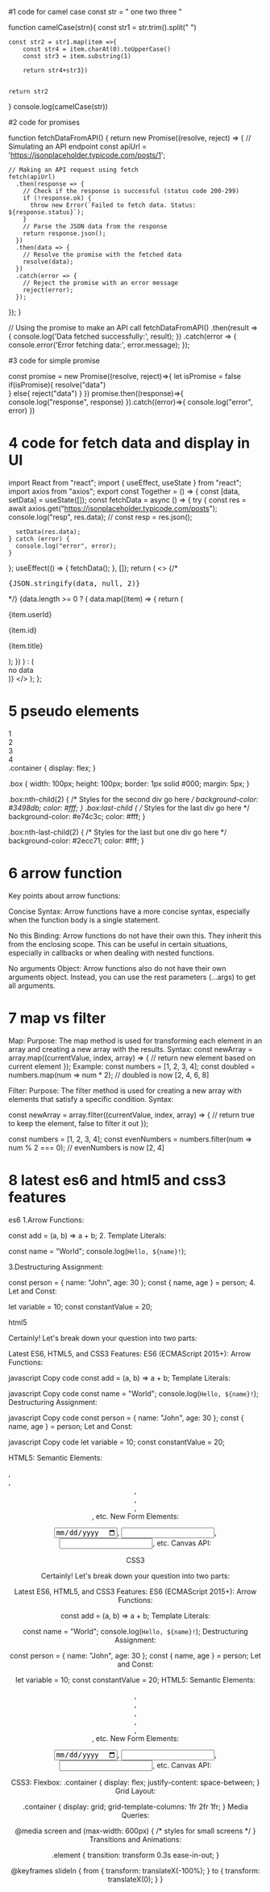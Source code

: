 #1 code for camel case 
const str = " one two three "

function camelCase(strn){
    const str1 = str.trim().split(" ")
    
    const str2 = str1.map(item =>{ 
        const str4 = item.charAt(0).toUpperCase()
        const str3 = item.substring(1)
       
        return str4+str3})
    
    
    return str2
}
console.log(camelCase(str))

#2 code for promises

function fetchDataFromAPI() {
  return new Promise((resolve, reject) => {
    // Simulating an API endpoint
    const apiUrl = 'https://jsonplaceholder.typicode.com/posts/1';

    // Making an API request using fetch
    fetch(apiUrl)
      .then(response => {
        // Check if the response is successful (status code 200-299)
        if (!response.ok) {
          throw new Error(`Failed to fetch data. Status: ${response.status}`);
        }
        // Parse the JSON data from the response
        return response.json();
      })
      .then(data => {
        // Resolve the promise with the fetched data
        resolve(data);
      })
      .catch(error => {
        // Reject the promise with an error message
        reject(error);
      });
  });
}

// Using the promise to make an API call
fetchDataFromAPI()
  .then(result => {
    console.log('Data fetched successfully:', result);
  })
  .catch(error => {
    console.error('Error fetching data:', error.message);
  });

#3 code for  simple promise 

const promise = new Promise((resolve, reject)=>{
let isPromise = false
if(isPromise){
  resolve("data")  
}
else{
    reject("data")
}
})
promise.then((response)=>{
    console.log("response", response)
}).catch((error)=>{
    console.log("error", error)
})
# 4  code for fetch data and display in UI
import React from "react";
import { useEffect, useState } from "react";
import axios from "axios";
export const Together = () => {
  const [data, setData] = useState([]);
  const fetchData = async () => {
    try {
      const res = await axios.get("https://jsonplaceholder.typicode.com/posts");
      console.log("resp", res.data);
      // const resp = res.json();

      setData(res.data);
    } catch (error) {
      console.log("error", error);
    }
  };
  useEffect(() => {
    fetchData();
  }, []);
  return (
    <>
      {/* <pre>{JSON.stringify(data, null, 2)}</pre> */}
      {data.length >= 0 ? (
        data.map((item) => {
          return (
            <div>
              <p>{item.userId}</p>
              <p>{item.id}</p>
              <p>{item.title}</p>
            </div>
          );
        })
      ) : (
        <div>no data </div>
      )}
    </>
  );
};



# 5 pseudo elements 
<div class="container">
  <div class="box">1</div>
  <div class="box">2</div>
  <div class="box">3</div>
  <div class="box">4</div>
</div>
.container {
  display: flex;
}

.box {
  width: 100px;
  height: 100px;
  border: 1px solid #000;
  margin: 5px;
}

.box:nth-child(2) {
  /* Styles for the second div go here */
  background-color: #3498db;
  color: #fff;
}
.box:last-child {
  /* Styles for the last div go here */
  background-color: #e74c3c;
  color: #fff;
}

.box:nth-last-child(2) {
  /* Styles for the last but one div go here */
  background-color: #2ecc71;
  color: #fff;
}

# 6 arrow function

Key points about arrow functions:

Concise Syntax: Arrow functions have a more concise syntax, especially when the function body is a single statement.

No this Binding: Arrow functions do not have their own this. They inherit this from the enclosing scope. This can be useful in certain situations, especially in callbacks or when dealing with nested functions.

No arguments Object: Arrow functions also do not have their own arguments object. Instead, you can use the rest parameters (...args) to get all arguments.

# 7 map vs filter

Map:
Purpose: The map method is used for transforming each element in an array and creating a new array with the results.
Syntax:
const newArray = array.map((currentValue, index, array) => {
  // return new element based on current element
});
Example:
const numbers = [1, 2, 3, 4];
const doubled = numbers.map(num => num * 2);
// doubled is now [2, 4, 6, 8]

Filter:
Purpose: The filter method is used for creating a new array with elements that satisfy a specific condition.
Syntax:

const newArray = array.filter((currentValue, index, array) => {
  // return true to keep the element, false to filter it out
});

const numbers = [1, 2, 3, 4];
const evenNumbers = numbers.filter(num => num % 2 === 0);
// evenNumbers is now [2, 4]

# 8 latest es6 and html5 and css3 features

es6 
1.Arrow Functions:

const add = (a, b) => a + b;
2. Template Literals:

const name = "World";
console.log(`Hello, ${name}!`);

3.Destructuring Assignment:


const person = { name: "John", age: 30 };
const { name, age } = person;
4. Let and Const:


let variable = 10;
const constantValue = 20;

html5

Certainly! Let's break down your question into two parts:

Latest ES6, HTML5, and CSS3 Features:
ES6 (ECMAScript 2015+):
Arrow Functions:

javascript
Copy code
const add = (a, b) => a + b;
Template Literals:

javascript
Copy code
const name = "World";
console.log(`Hello, ${name}!`);
Destructuring Assignment:

javascript
Copy code
const person = { name: "John", age: 30 };
const { name, age } = person;
Let and Const:

javascript
Copy code
let variable = 10;
const constantValue = 20;

HTML5:
Semantic Elements:

<article>, <section>, <header>, <footer>, <nav>, <main>, etc.
New Form Elements:


<input type="date">, <input type="email">, <input type="url">, etc.
Canvas API:

<canvas id="myCanvas" width="200" height="100"></canvas>

CSS3

Certainly! Let's break down your question into two parts:

Latest ES6, HTML5, and CSS3 Features:
ES6 (ECMAScript 2015+):
Arrow Functions:

const add = (a, b) => a + b;
Template Literals:

const name = "World";
console.log(`Hello, ${name}!`);
Destructuring Assignment:

const person = { name: "John", age: 30 };
const { name, age } = person;
Let and Const:

let variable = 10;
const constantValue = 20;
HTML5:
Semantic Elements:

<article>, <section>, <header>, <footer>, <nav>, <main>, etc.
New Form Elements:


<input type="date">, <input type="email">, <input type="url">, etc.
Canvas API:


<canvas id="myCanvas" width="200" height="100"></canvas>

CSS3:
Flexbox:
.container {
  display: flex;
  justify-content: space-between;
}
Grid Layout:

.container {
  display: grid;
  grid-template-columns: 1fr 2fr 1fr;
}
Media Queries:

@media screen and (max-width: 600px) {
  /* styles for small screens */
}
Transitions and Animations:

.element {
  transition: transform 0.3s ease-in-out;
}

@keyframes slideIn {
  from {
    transform: translateX(-100%);
  }
  to {
    transform: translateX(0);
  }
}




